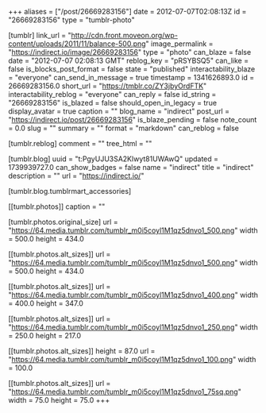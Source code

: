 +++
aliases = ["/post/26669283156"]
date = 2012-07-07T02:08:13Z
id = "26669283156"
type = "tumblr-photo"

[tumblr]
link_url = "http://cdn.front.moveon.org/wp-content/uploads/2011/11/balance-500.png"
image_permalink = "https://indirect.io/image/26669283156"
type = "photo"
can_blaze = false
date = "2012-07-07 02:08:13 GMT"
reblog_key = "pRSYBSQ5"
can_like = false
is_blocks_post_format = false
state = "published"
interactability_blaze = "everyone"
can_send_in_message = true
timestamp = 1341626893.0
id = 26669283156.0
short_url = "https://tmblr.co/ZY3jbyOrdFTK"
interactability_reblog = "everyone"
can_reply = false
id_string = "26669283156"
is_blazed = false
should_open_in_legacy = true
display_avatar = true
caption = ""
blog_name = "indirect"
post_url = "https://indirect.io/post/26669283156"
is_blaze_pending = false
note_count = 0.0
slug = ""
summary = ""
format = "markdown"
can_reblog = false

[tumblr.reblog]
comment = ""
tree_html = ""

[tumblr.blog]
uuid = "t:PgyUJU3SA2Klwyt81UWAwQ"
updated = 1739939727.0
can_show_badges = false
name = "indirect"
title = "indirect"
description = ""
url = "https://indirect.io/"

[tumblr.blog.tumblrmart_accessories]

[[tumblr.photos]]
caption = ""

[tumblr.photos.original_size]
url = "https://64.media.tumblr.com/tumblr_m0i5coyl1M1qz5dnvo1_500.png"
width = 500.0
height = 434.0

[[tumblr.photos.alt_sizes]]
url = "https://64.media.tumblr.com/tumblr_m0i5coyl1M1qz5dnvo1_500.png"
width = 500.0
height = 434.0

[[tumblr.photos.alt_sizes]]
url = "https://64.media.tumblr.com/tumblr_m0i5coyl1M1qz5dnvo1_400.png"
width = 400.0
height = 347.0

[[tumblr.photos.alt_sizes]]
url = "https://64.media.tumblr.com/tumblr_m0i5coyl1M1qz5dnvo1_250.png"
width = 250.0
height = 217.0

[[tumblr.photos.alt_sizes]]
height = 87.0
url = "https://64.media.tumblr.com/tumblr_m0i5coyl1M1qz5dnvo1_100.png"
width = 100.0

[[tumblr.photos.alt_sizes]]
url = "https://64.media.tumblr.com/tumblr_m0i5coyl1M1qz5dnvo1_75sq.png"
width = 75.0
height = 75.0
+++
